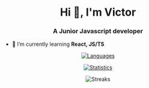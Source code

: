 <h1 align="center">Hi 👋, I'm Victor</h1>
<h3 align="center">A Junior Javascript developer</h3>

- 🌱 I’m currently learning **React, JS/TS**

<p align="center">
  <a href="https://github.com/everman32">
    <img src="https://github-readme-stats.vercel.app/api/top-langs/?username=everman32&theme=react&layout=compact&count_private=true" alt="Languages" />
  </a>
</p>

<p align="center">
  <a align="center" href="https://github.com/everman32">
    <img src="https://github-readme-stats.vercel.app/api?username=everman32&count_private=true&show_icons=true&theme=react&custom_title=Profile Statistics" alt="Statistics" />
  </a>
</p>

<p align="center">
  <img src="https://github-readme-streak-stats.herokuapp.com?user=everman32&theme=react&hide_border=false&date_format=j%20M%5B%20Y%5D&border=DDDDDD" alt="Streaks" />
</p>
